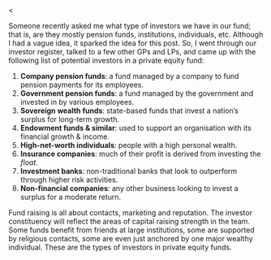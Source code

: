 <<p>Someone recently asked me what type of investors we have in our fund; that is, are they mostly pension funds, institutions, individuals, etc. Although I had a vague idea, it sparked the idea for this post. So, I went through our investor register, talked to a few other GPs and LPs, and came up with the following list of potential investors in a private equity fund:</p><ol><li><strong>Company pension funds</strong>: a fund managed by a company to fund pension payments for its employees.</li><li><strong>Government pension funds</strong>: a fund managed by the government and invested in by various employees.</li><li><strong>Sovereign wealth funds</strong>: state-based funds that invest a nation&#8217;s surplus for long-term growth.</li><li><strong>Endowment funds &amp; similar</strong>: used to support an organisation with its financial growth &amp; income.</li><li><strong>High-net-worth individuals</strong>: people with a high personal wealth.</li><li><strong>Insurance companies</strong>: much of their profit is derived from investing the <em>float</em>.</li><li><strong>Investment banks</strong>: non-traditional banks that look to outperform through higher risk activities.</li><li><strong>Non-financial companies</strong>: any other business looking to invest a surplus for a moderate return.</li></ol><p>Fund raising is all about contacts, marketing and reputation. The investor constituency will reflect the areas of capital raising strength in the team. Some funds benefit from friends at large institutions, some are supported by religious contacts, some are even just anchored by one major wealthy individual. These are the types of investors in private equity funds.</p>
